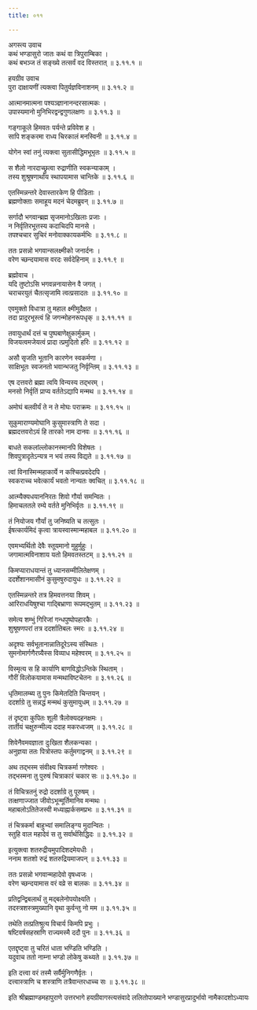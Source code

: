 ```yaml
---
title: ०११

---
```

अगस्त्य उवाच  
कथं भण्डासुरो जातः कथं वा त्रिपुराम्बिका ।  
कथं बभञ्ज तं सङ्ख्ये तत्सर्वं वद विस्तरात् ॥ ३.११.१ ॥  
  
हयग्रीव उवाच  
पुरा दाक्षायणीं त्यक्त्वा पितुर्यज्ञविनाशनम् ॥ ३.११.२ ॥  
  
आत्मानमात्मना पश्यञ्ज्ञानानन्दरसात्मकः ।  
उपास्यमानो मुनिभिरद्वन्द्वगुणलक्षणः ॥ ३.११.३ ॥  
  
गङ्गाकूले हिमवतः पर्यन्ते प्रविवेश ह ।  
सापि शङ्करमा राध्य चिरकालं मनस्विनी ॥ ३.११.४ ॥  
  
योगेन स्वां तनुं त्यक्त्वा सुतासीद्धिमभूभृतः ॥ ३.११.५ ॥  
  
स शैलो नारदाच्छ्रुत्वा रुद्राणीति स्वकन्याकाम् ।  
तस्य शुश्रूषणार्थाय स्थापयामास चान्तिके ॥ ३.११.६ ॥  
  
एतस्मिन्नन्तरे देवास्तारकेण हि पीडिताः ।  
ब्रह्मणोक्ताः समाहूय मदनं चेदमब्रुवन् ॥ ३.११.७ ॥  
  
सर्गादौ भगवान्ब्रह्म सृजमानोऽखिलाः प्रजाः ।  
न निर्वृतिरभूत्तस्य कदाचिदपि मानसे ।  
तपश्चचार सुचिरं मनोवाक्कायकर्मभिः ॥ ३.११.८ ॥  
  
ततः प्रसन्नो भगवान्सलक्ष्मीको जनार्दनः ।  
वरेण च्छन्दयामास वरदः सर्वदेहिनाम् ॥ ३.११.९ ॥  
  
ब्रह्मोवाच ।  
यदि तुष्टोऽसि भगवन्ननायासेन वै जगत् ।  
चराचरयुतं चैतत्सृजामि त्वत्प्रसादतः ॥ ३.११.१० ॥  
  
एवमुक्तो विधात्रा तु महाल क्ष्मीमुदैक्षत ।  
तदा प्रादुरभूस्त्वं हि जगन्मोहनरूपधृक् ॥ ३.११.११ ॥  
  
तवायुधार्थं दत्तं च पुष्पबाणेक्षुकार्मुकम् ।  
विजयत्वमजेयत्वं प्रादा त्प्रमुदितो हरिः ॥ ३.११.१२ ॥  
  
असौ सृजति भूतानि कारणेन स्वकर्मणा ।  
साक्षिभूतः स्वजनतो भवान्भजतु निर्वृन्तिम् ॥ ३.११.१३ ॥  
  
एष दत्तवरो ब्रह्मा त्वयि विन्यस्य तद्भरम् ।  
मनसो निर्वृतिं प्राप्य वर्ततेऽद्यापि मन्मथ ॥ ३.११.१४ ॥  
  
अमोघं बलवीर्यं ते न ते मोघः पराक्रमः ॥ ३.११.१५ ॥  
  
सुकुमाराण्यमोघानि कुसुमास्त्राणि ते सदा ।  
ब्रह्मदत्तवरोऽयं हि तारको नाम दानवः ॥ ३.११.१६ ॥  
  
बाधते सकलांल्लोकानस्मानपि विशेषतः ।  
शिवपुत्रादृतेऽन्यत्र न भयं तस्य विद्यते ॥ ३.११.१७ ॥  
  
त्वां विनास्मिन्महाकार्ये न कश्चित्प्रवदेदपि ।  
स्वकराच्च भवेत्कार्यं भवतो नान्यतः क्वचित् ॥ ३.११.१८ ॥  
  
आत्म्यैक्यधयाननिरतः शिवो गौर्या समन्वितः ।  
हिमाचलतले रम्ये वर्तते मुनिभिर्वृतः ॥ ३.११.१९ ॥  
  
तं नियोजय गौर्यां तु जनिष्यति च तत्सुतः ।  
ईषत्कार्यमिदं कृत्वा त्रायस्वास्मान्महाबल ॥ ३.११.२० ॥  
  
एवमभ्यर्थितो देवैः स्तूयमानो मुहुर्मुहुः ।  
जगामात्मविनाशाय यतो हिमवतस्तटम् ॥ ३.११.२१ ॥  
  
किमप्याराधयान्तं तु ध्यानसम्मीलितेक्षणम् ।  
ददर्शेशानमासीनं कुसुमषुरुदायुधः ॥ ३.११.२२ ॥  
  
एतस्मिन्नन्तरे तत्र हिमवत्तनया शिवम् ।  
आरिराधयिषुश्चा गाद्बिभ्राणा रूपमद्भुतम् ॥ ३.११.२३ ॥  
  
समेत्य शम्भुं गिरिजां गन्धपुष्पोपहारकैः ।  
शुश्रूषणपरां तत्र ददर्शातिबलः स्मरः ॥ ३.११.२४ ॥  
  
अदृश्यः सर्वभूतानान्नातिदूरेऽस्य संस्थितः ।  
सुमनोमार्गणैरग्र्यैस्स विव्याध महेश्वरम् ॥ ३.११.२५ ॥  
  
विस्मृत्य स हि कार्याणि बाणविद्धोऽन्तिके स्थिताम् ।  
गौरीं विलोकयामास मन्मथाविष्टचेतनः ॥ ३.११.२६ ॥  
  
धृतिमालम्ब्य तु पुनः किमेतदिति चिन्तयन् ।  
ददर्शाग्रे तु सन्नद्धं मन्मथं कुसुमायुधम् ॥ ३.११.२७ ॥  
  
तं दृष्ट्वा कुपितः शूली त्रैलोक्यदहनक्षमः ।  
तार्तीयं चक्षुरुन्मील्य ददाह मकरध्वजम् ॥ ३.११.२८ ॥  
  
शिवेनैवमवज्ञाता दुःखिता शैलकन्यका ।  
अनुज्ञया ततः पित्रोस्तपः कर्तुमगाद्वनम् ॥ ३.११.२९ ॥  
  
अथ तद्भस्म संवीक्ष्य चित्रकर्मा गणेश्वरः ।  
तद्भस्मना तु पुरुषं चित्राकारं चकार सः ॥ ३.११.३० ॥  
  
तं विचित्रतनुं रुद्रो ददर्शाग्रे तु पूरुषम् ।  
तत्क्षणाज्जात जीवोऽभून्मूर्तिमानिव मन्मथः ।  
महाबलोऽतितेजस्वी मध्याह्नार्कसमप्रभः ॥ ३.११.३१ ॥  
  
तं चित्रकर्मा बाहुभ्यां समालिङ्ग्य मुदान्वितः ।  
स्तुहि वाल महादेवं स तु सर्वार्थसिद्धिदः ॥ ३.११.३२ ॥  
  
इत्युक्त्वा शतरुद्रीयमुपादिशदमेयधीः ।  
ननाम शतशो रुद्रं शतरुद्रियमाजपन् ॥ ३.११.३३ ॥  
  
ततः प्रसन्नो भगवान्महादेवो वृषध्वजः ।  
वरेण च्छन्दयामास वरं वव्रे स बालकः ॥ ३.११.३४ ॥  
  
प्रतिद्वन्द्विबलार्थं तु मद्बलेनोपयोक्ष्यति ।  
तदस्त्रशस्त्रमुख्यानि वृथा कुर्वन्तु नो मम ॥ ३.११.३५ ॥  
  
तथेति तत्प्रतिश्रुत्य विचार्य किमपि प्रभुः ।  
षष्टिवर्षसहस्राणि राज्यमस्मै ददौ पुनः ॥ ३.११.३६ ॥  
  
एतद्दृष्ट्वा तु चरितं धाता भण्डिति भण्डिति ।  
यदुवाच ततो नाम्ना भण्डो लोकेषु कथ्यते ॥ ३.११.३७ ॥  
  
इति दत्त्वा वरं तस्मै सर्वैर्मुनिगणैर्वृतः ।  
दत्त्वास्त्राणि च शस्त्राणि तत्रैवान्तरधाच्च सः ॥ ३.११.३८ ॥  
  
इति श्रीब्रह्माण्डमहापुराणे उत्तरभागे हयग्रीवागस्त्यसंवादे ललितोपाख्याने भण्डासुरप्रादुर्भावो नामैकादशोऽध्यायः